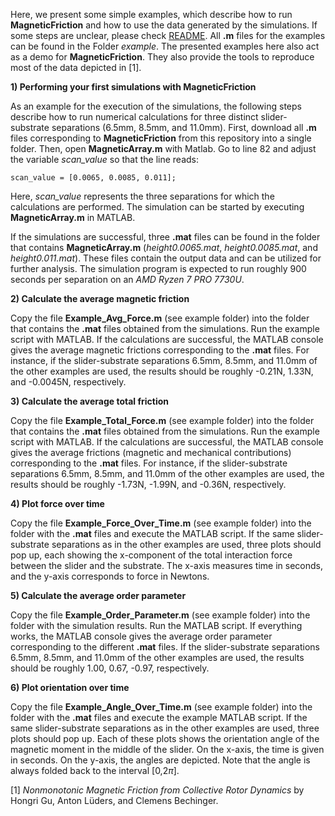 Here, we present some simple examples, which describe how to run **MagneticFriction** and how to use the data generated by the simulations. If some steps are unclear, please check [README](../README.md). All **.m** files for the examples can be found in the Folder *example*. The presented examples here also act as a demo for **MagneticFriction**. They also provide the tools to reproduce most of the data depicted in [1].

**1) Performing your first simulations with **MagneticFriction****

As an example for the execution of the simulations, the following steps describe how to run numerical calculations for three distinct slider-substrate separations (6.5mm, 8.5mm, and 11.0mm). First, download all **.m** files corresponding to **MagneticFriction** from this repository into a single folder. Then, open **MagneticArray.m** with Matlab. Go to line 82 and adjust the variable *scan_value* so that the line reads:
```
scan_value = [0.0065, 0.0085, 0.011];
```
Here, *scan_value* represents the three separations for which the calculations are performed. The simulation can be started by executing **MagneticArray.m** in MATLAB.

If the simulations are successful, three **.mat** files can be found in the folder that contains **MagneticArray.m** (*height0.0065.mat*, *height0.0085.mat*, and *height0.011.mat*). These files contain the output data and can be utilized for further analysis. The simulation program is expected to run roughly 900 seconds per separation on an *AMD Ryzen 7 PRO 7730U*.

**2) Calculate the average magnetic friction**

Copy the file **Example_Avg_Force.m** (see example folder) into the folder that contains the **.mat** files obtained from the simulations. Run the example script with MATLAB. If the calculations are successful, the MATLAB console gives the average magnetic frictions corresponding to the **.mat** files. For instance, if the slider-substrate separations 6.5mm, 8.5mm, and 11.0mm of the other examples are used, the results should be roughly -0.21N, 1.33N, and -0.0045N, respectively. 

**3) Calculate the average total friction**

Copy the file **Example_Total_Force.m** (see example folder) into the folder that contains the **.mat** files obtained from the simulations. Run the example script with MATLAB. If the calculations are successful, the MATLAB console gives the average frictions (magnetic and mechanical contributions) corresponding to the **.mat** files. For instance, if the slider-substrate separations 6.5mm, 8.5mm, and 11.0mm of the other examples are used, the results should be roughly -1.73N, -1.99N, and -0.36N, respectively. 

**4) Plot force over time**

Copy the file **Example_Force_Over_Time.m** (see example folder) into the folder with the **.mat** files and execute the MATLAB script. If the same slider-substrate separations as in the other examples are used, three plots should pop up, each showing the x-component of the total interaction force between the slider and the substrate. The x-axis measures time in seconds, and the y-axis corresponds to force in Newtons.

**5) Calculate the average order parameter**

Copy the file **Example_Order_Parameter.m** (see example folder) into the folder with the simulation results. Run the MATLAB script. If everything works, the MATLAB console gives the average order parameter corresponding to the different **.mat** files. If the slider-substrate separations 6.5mm, 8.5mm, and 11.0mm of the other examples are used, the results should be roughly 1.00, 0.67, -0.97, respectively.

**6) Plot orientation over time**

Copy the file **Example_Angle_Over_Time.m** (see example folder) into the folder with the **.mat** files and execute the example MATLAB script. If the same slider-substrate separations as in the other examples are used, three plots should pop up. Each of these plots shows the orientation angle of the magnetic moment in the middle of the slider. On the x-axis, the time is given in seconds. On the y-axis, the angles are depicted. Note that the angle is always folded back to the interval [0,2$\pi$].

[1] *Nonmonotonic Magnetic Friction from Collective Rotor Dynamics* by Hongri Gu, Anton Lüders, and Clemens Bechinger.
